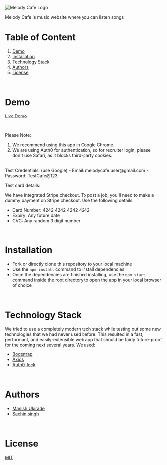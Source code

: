 
![Melody Cafe Logo](https://i.ibb.co/JddDDyM/The-Melody-Cafe-Logo.gif)

Melody Cafe is music website where you can listen songs 
<br/>

# Table of Content

1. [Demo](#demo)
2. [Installation](#installation)
3. [Technology Stack](#technology-stack)
4. [Authors](#authors)
5. [License](#license)

<br/>

# Demo

[Live Demo](https://master.d2kw5hl91dwpos.amplifyapp.com)

<br/>

Please Note:

1. We recommend using this app in Google Chrome.
3. We are using Auth0 for authentication, so for recruiter login, please don't use Safari, as it blocks third-party cookies.

<br/>
Test Credentials:
   (use Google)
  - Email: melodycafe.user@gmail.com
  - Password: TestCafe@123

<br/>

Test card details:

We have integrated Stripe checkout. To post a job, you'll need to make a dummy payment on Stripe checkout. Use the following details:

- Card Number: 4242 4242 4242 4242
- Expiry: Any future date
- CVC: Any random 3 digit number

<br/>

# Installation

- Fork or directly clone this repository to your local machine
- Use the `npm install` command to install dependencies
- Once the dependencies are finished installing, use the `npm start` command inside the root directory to open the app in your local browser of choice

<br/>

# Technology Stack

We tried to use a completely modern tech stack while testing out some new technologies that we had never used before. This resulted in a fast, performant, and easily-extensible web app that should be fairly future-proof for the coming next several years. We used:

- [Bootstrap](https://getbootstrap.com/docs/5.1/getting-started/introduction/)
- [Axios](https://axios-http.com/docs/intro)
- [Auth0-lock](https://github.com/auth0/lock)

<br/>

# Authors

- [Manish Ukirade](https://github.com/MANISHUKIRADE/)
- [Sachin  singh](https://github.com/sachin2323)

<br/>

# License

[MIT](https://opensource.org/licenses/MIT)
